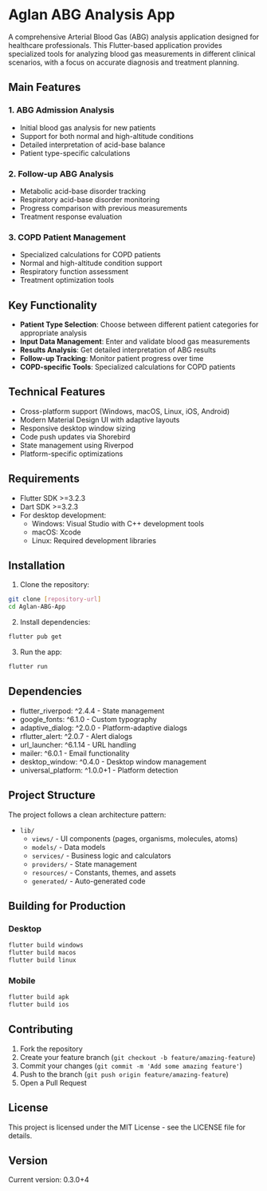 # Aglan ABG Analysis App

A comprehensive Arterial Blood Gas (ABG) analysis application designed for healthcare professionals. This Flutter-based application provides specialized tools for analyzing blood gas measurements in different clinical scenarios, with a focus on accurate diagnosis and treatment planning.

## Main Features

### 1. ABG Admission Analysis
- Initial blood gas analysis for new patients
- Support for both normal and high-altitude conditions
- Detailed interpretation of acid-base balance
- Patient type-specific calculations

### 2. Follow-up ABG Analysis
- Metabolic acid-base disorder tracking
- Respiratory acid-base disorder monitoring
- Progress comparison with previous measurements
- Treatment response evaluation

### 3. COPD Patient Management
- Specialized calculations for COPD patients
- Normal and high-altitude condition support
- Respiratory function assessment
- Treatment optimization tools

## Key Functionality

- **Patient Type Selection**: Choose between different patient categories for appropriate analysis
- **Input Data Management**: Enter and validate blood gas measurements
- **Results Analysis**: Get detailed interpretation of ABG results
- **Follow-up Tracking**: Monitor patient progress over time
- **COPD-specific Tools**: Specialized calculations for COPD patients

## Technical Features

- Cross-platform support (Windows, macOS, Linux, iOS, Android)
- Modern Material Design UI with adaptive layouts
- Responsive desktop window sizing
- Code push updates via Shorebird
- State management using Riverpod
- Platform-specific optimizations

## Requirements

- Flutter SDK >=3.2.3
- Dart SDK >=3.2.3
- For desktop development:
  - Windows: Visual Studio with C++ development tools
  - macOS: Xcode
  - Linux: Required development libraries

## Installation

1. Clone the repository:
```bash
git clone [repository-url]
cd Aglan-ABG-App
```

2. Install dependencies:
```bash
flutter pub get
```

3. Run the app:
```bash
flutter run
```

## Dependencies

- flutter_riverpod: ^2.4.4 - State management
- google_fonts: ^6.1.0 - Custom typography
- adaptive_dialog: ^2.0.0 - Platform-adaptive dialogs
- rflutter_alert: ^2.0.7 - Alert dialogs
- url_launcher: ^6.1.14 - URL handling
- mailer: ^6.0.1 - Email functionality
- desktop_window: ^0.4.0 - Desktop window management
- universal_platform: ^1.0.0+1 - Platform detection

## Project Structure

The project follows a clean architecture pattern:

- `lib/`
  - `views/` - UI components (pages, organisms, molecules, atoms)
  - `models/` - Data models
  - `services/` - Business logic and calculators
  - `providers/` - State management
  - `resources/` - Constants, themes, and assets
  - `generated/` - Auto-generated code

## Building for Production

### Desktop
```bash
flutter build windows
flutter build macos
flutter build linux
```

### Mobile
```bash
flutter build apk
flutter build ios
```

## Contributing

1. Fork the repository
2. Create your feature branch (`git checkout -b feature/amazing-feature`)
3. Commit your changes (`git commit -m 'Add some amazing feature'`)
4. Push to the branch (`git push origin feature/amazing-feature`)
5. Open a Pull Request

## License

This project is licensed under the MIT License - see the LICENSE file for details.

## Version

Current version: 0.3.0+4
